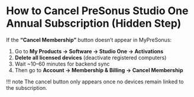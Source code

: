 
# How to Cancel PreSonus Studio One Annual Subscription (Hidden Step)

If the **“Cancel Membership”** button doesn’t appear in MyPreSonus:

1. Go to **My Products → Software → Studio One → Activations**  
2. **Delete all licensed devices** (deactivate registered computers)  
3. Wait ~10–60 minutes for backend sync  
4. Then go to **Account → Membership & Billing → Cancel Membership**

!!! note
    The cancel button only appears once no devices remain linked to the subscription.
